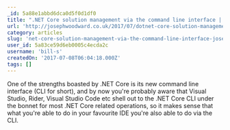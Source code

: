 ```yaml
---
_id: 5a88e1abbd6dca0d5f0d1df0
title: ".NET Core solution management via the command line interface | Joseph Woodward, Software Developer"
url: 'http://josephwoodward.co.uk/2017/07/dotnet-core-solution-management-via-command-line-interface'
category: articles
slug: 'net-core-solution-management-via-the-command-line-interface-joseph-woodward-software-developer'
user_id: 5a83ce59d6eb0005c4ecda2c
username: 'bill-s'
createdOn: '2017-07-08T06:04:18.000Z'
tags: []
---
```


One of the strengths boasted by .NET Core is its new command line interface (CLI for short), and by now you're probably aware that Visual Studio, Rider, Visual Studio Code etc shell out to the .NET Core CLI under the bonnet for most .NET Core related operations, so it makes sense that what you're able to do in your favourite IDE you're also able to do via the CLI.
